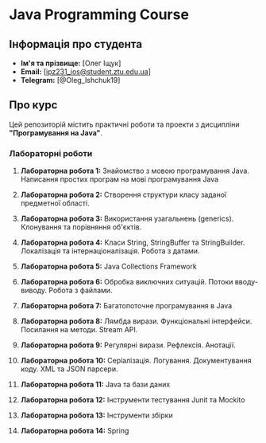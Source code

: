 # Java Programming Course

## Інформація про студента

- **Ім'я та прізвище:** [Олег Іщук]
- **Email:** [ipz231_ios@student.ztu.edu.ua]
- **Telegram:** [@Oleg_Ishchuk19]

## Про курс

Цей репозиторій містить практичні роботи та проекти з дисципліни **"Програмування на Java"**.

### Лабораторні роботи

1. **Лабораторна робота 1:** Знайомство з мовою програмування Java.
   Написання простих програм на мові програмування Java

2. **Лабораторна робота 2:** Створення структури класу заданої предметної області.
3. **Лабораторна робота 3:** Використання узагальнень (generics). Клонування та порівняння об'єктів.
4. **Лабораторна робота 4:** Класи String, StringBuffer та StringBuilder. Локалізація та інтернаціоналізація. Робота з датами.
5. **Лабораторна робота 5:** Java Collections Framework
6. **Лабораторна робота 6:** Обробка виключних ситуацій. Потоки вводу-виводу. Робота з файлами.
7. **Лабораторна робота 7:** Багатопоточне програмування в Java
8. **Лабораторна робота 8:** Лямбда вирази. Функціональні інтерфейси. Посилання на методи. Stream API.
9. **Лабораторна робота 9:** Регулярні вирази. Рефлексія. Анотації.
10. **Лабораторна робота 10:** Серіалізація. Логування. Документування коду. XML та JSON парсери.
11. **Лабораторна робота 11:** Java та бази даних
12. **Лабораторна робота 12:** Інструменти тестування Junit та Mockito
13. **Лабораторна робота 13:** Інструменти збірки
14. **Лабораторна робота 14:** Spring
